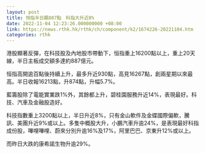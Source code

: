 ```yaml
---
layout: post
title: 恒指半日飆887點　科指大升近8%
date: 2022-11-04 12:23:26.000000000 +08:00
link: https://news.rthk.hk/rthk/ch/component/k2/1674226-20221104.htm
categories: rthk
---
```


港股顯著反彈，在科技股及內地股市帶動下，恒指重上16200點以上，重上20天線，半日主板成交額多達約887億元。

恒指高開逾百點後持續上升，最多升近930點，高見16267點，創兩星期以來最高。半日收報16213點，升874點，升幅5.7%。

藍籌股除了電能實業跌1%外，其餘都上升，碧桂園服務升近14%，表現最好。科技、汽車及金融股造好。

科技指數重上3200點以上，半日升近8%，只有金山軟件及金蝶國際偏軟，騰訊、美團升近9%或以上。多隻中概股大升，小鵬汽車升逾24%，是表現最好科指成份股，嗶哩嗶哩、蔚來分別升逾16%及17%，阿里巴巴、京東升12%或以上。

而昨日大跌的康希諾生物升逾29%。
